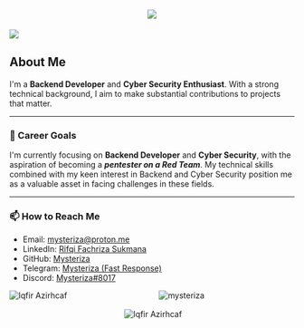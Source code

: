 <h1 align="center">
    <img src="https://readme-typing-svg.herokuapp.com/?font=Righteous&size=35&center=true&vCenter=true&width=500&height=70&duration=4000&lines=Hallo+👋;+I'm+Rifqi+Fachriza+Sukmana!;" />
</h1>

[![](https://visitcount.itsvg.in/api?id=Mysteriza&label=Profile%20Views&color=3&icon=0&pretty=false)](https://visitcount.itsvg.in)
## About Me
I'm a **Backend Developer** and **Cyber Security Enthusiast**. With a strong technical background, I aim to make substantial contributions to projects that matter.

---

### 💼 Career Goals

I'm currently focusing on **Backend Developer** and **Cyber Security**, with the aspiration of becoming a ***pentester on a Red Team***. My technical skills combined with my keen interest in Backend and Cyber Security position me as a valuable asset in facing challenges in these fields.

---

### 📫 How to Reach Me

- Email: [mysteriza@proton.me](mailto:mysteriza@proton.me)
- LinkedIn: [Rifqi Fachriza Sukmana](https://www.linkedin.com/in/rifqifachrizasukmana/)
- GitHub: [Mysteriza](https://github.com/mysteriza)
- Telegram: [Mysteriza (Fast Response)](https://tii.la/telegram-rifqi)
- Discord: [Mysteriza#8017](https://tii.la/discord-rifqi)

<div align="center">
    <p><img align="left" src="https://github-readme-stats.vercel.app/api/top-langs?username=mysteriza&show_icons=true&theme=dark&locale=en&layout=compact" alt="Iqfir Azirhcaf" /></p>
    <p><img align="center" src="https://github-readme-streak-stats.herokuapp.com/?user=mysteriza&theme=dark" alt="mysteriza" /></p>
    <p>&nbsp;<img align="center" src="https://github-readme-stats.vercel.app/api?username=mysteriza&show_icons=true&theme=dark&locale=en" alt="Iqfir Azirhcaf" /></p>
</div>
